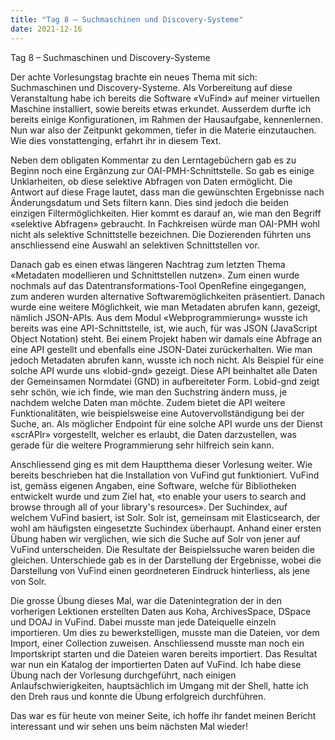 ```yaml
---
title: "Tag 8 – Suchmaschinen und Discovery-Systeme"
date: 2021-12-16
---
```

Tag 8 – Suchmaschinen und Discovery-Systeme

Der achte Vorlesungstag brachte ein neues Thema mit sich: Suchmaschinen und Discovery-Systeme. Als Vorbereitung auf diese Veranstaltung habe ich bereits die Software «VuFind» 
auf meiner virtuellen Maschine installiert, sowie bereits etwas erkundet. Ausserdem durfte ich bereits einige Konfigurationen, im Rahmen der Hausaufgabe, kennenlernen. Nun war 
also der Zeitpunkt gekommen, tiefer in die Materie einzutauchen. Wie dies vonstattenging, erfahrt ihr in diesem Text. 

Neben dem obligaten Kommentar zu den Lerntagebüchern gab es zu Beginn noch eine Ergänzung zur OAI-PMH-Schnittstelle. So gab es einige Unklarheiten, ob diese selektive Abfragen 
von Daten ermöglicht. Die Antwort auf diese Frage lautet, dass man die gewünschten Ergebnisse nach Änderungsdatum und Sets filtern kann. Dies sind jedoch die beiden einzigen 
Filtermöglichkeiten. Hier kommt es darauf an, wie man den Begriff «selektive Abfragen» gebraucht. In Fachkreisen würde man OAI-PMH wohl nicht als selektive Schnittstelle bezeichnen. Die Dozierenden führten uns anschliessend eine Auswahl an selektiven Schnittstellen vor.

Danach gab es einen etwas längeren Nachtrag zum letzten Thema «Metadaten modellieren und Schnittstellen nutzen». Zum einen wurde nochmals auf das Datentransformations-Tool 
OpenRefine eingegangen, zum anderen wurden alternative Softwaremöglichkeiten präsentiert. Danach wurde eine weitere Möglichkeit, wie man Metadaten abrufen kann, gezeigt, nämlich 
JSON-APIs. Aus dem Modul «Webprogrammierung» wusste ich bereits was eine API-Schnittstelle, ist, wie auch, für was JSON (JavaScript Object Notation) steht. Bei einem Projekt haben 
wir damals eine Abfrage an eine API gestellt und ebenfalls eine JSON-Datei zurückerhalten. Wie man jedoch Metadaten abrufen kann, wusste ich noch nicht. Als Beispiel für eine 
solche API wurde uns «lobid-gnd» gezeigt. Diese API beinhaltet alle Daten der Gemeinsamen Normdatei (GND) in aufbereiteter Form. Lobid-gnd zeigt sehr schön, wie ich finde, wie 
man den Suchstring ändern muss, je nachdem welche Daten man möchte. Zudem bietet die API weitere Funktionalitäten, wie beispielsweise eine Autovervollständigung bei der Suche, an. 
Als möglicher Endpoint für eine solche API wurde uns der Dienst «scrAPIr» vorgestellt, welcher es erlaubt, die Daten darzustellen, was gerade für die weitere Programmierung sehr 
hilfreich sein kann. 

Anschliessend ging es mit dem Hauptthema dieser Vorlesung weiter. Wie bereits beschrieben hat die Installation von VuFind gut funktioniert. VuFind ist, gemäss eigenen Angaben, 
eine Software, welche für Bibliotheken entwickelt wurde und zum Ziel hat, «to enable your users to search and browse through all of your library's resources». Der Suchindex, auf 
welchem VuFind basiert, ist Solr. Solr ist, gemeinsam mit Elasticsearch, der wohl am häufigsten eingesetzte Suchindex überhaupt. Anhand einer ersten Übung haben wir verglichen, 
wie sich die Suche auf Solr von jener auf VuFind unterscheiden. Die Resultate der Beispielssuche waren beiden die gleichen. Unterschiede gab es in der Darstellung der Ergebnisse, 
wobei die Darstellung von VuFind einen geordneteren Eindruck hinterliess, als jene von Solr. 

Die grosse Übung dieses Mal, war die Datenintegration der in den vorherigen Lektionen erstellten Daten aus Koha, ArchivesSpace, DSpace und DOAJ in VuFind. Dabei musste man jede 
Dateiquelle einzeln importieren. Um dies zu bewerkstelligen, musste man die Dateien, vor dem Import, einer Collection zuweisen. Anschliessend musste man noch ein Importskript 
starten und die Dateien waren bereits importiert. Das Resultat war nun ein Katalog der importierten Daten auf VuFind. Ich habe diese Übung nach der Vorlesung durchgeführt, nach 
einigen Anlaufschwierigkeiten, hauptsächlich im Umgang mit der Shell, hatte ich den Dreh raus und konnte die Übung erfolgreich durchführen. 

Das war es für heute von meiner Seite, ich hoffe ihr fandet meinen Bericht interessant und wir sehen uns beim nächsten Mal wieder!
